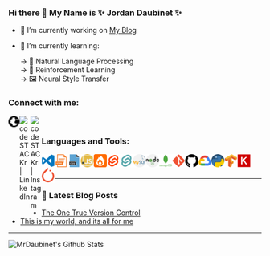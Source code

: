 <!--
**MrDaubinet/MrDaubinet** is a ✨ _special_ ✨ repository because its `README.md` (this file) appears on your GitHub profile.

Here are some ideas to get you started:

- 🔭 I’m currently working on ...
- 🌱 I’m currently learning ...
- 👯 I’m looking to collaborate on ...
- 🤔 I’m looking for help with ...
- 💬 Ask me about ...
- 📫 How to reach me: ...
- 😄 Pronouns: ...
- ⚡ Fun fact: ...
-->

### Hi there 👋 My Name is ✨ Jordan Daubinet ✨ 
- 🔭 I’m currently working on [My Blog](https://mrdaubinet.github.io/)
- 🌱 I’m currently learning: 

  -> 🔣 Natural Language Processing  
  -> 🤖 Reinforcement Learning   
  -> 🖼️ Neural Style Transfer 

### Connect with me:

[<img align="left" alt="codeSTACKr.com" width="22px" src="https://raw.githubusercontent.com/iconic/open-iconic/master/svg/globe.svg" />][website]
[<img align="left" alt="codeSTACKr | LinkedIn" width="22px" src="https://cdn.jsdelivr.net/npm/simple-icons@v3/icons/linkedin.svg" />][linkedin]
[<img align="left" alt="codeSTACKr | Instagram" width="22px" src="https://cdn.jsdelivr.net/npm/simple-icons@v3/icons/instagram.svg" />][instagram]

<br />

### Languages and Tools:

<img align="left" alt="Visual Studio Code" width="26px" src="assets/vscode_icon.png" />
<img align="left" alt="HTML5" width="26px" src="assets/html_icon.png" />
<img align="left" alt="CSS3" width="26px" src="assets/css_icon.png" />
<img align="left" alt="JavaScript" width="26px" src="assets/javascript_icon.svg" />
<img align="left" alt="JavaScript" width="26px" src="assets/ember_icon.png" />
<img align="left" alt="JavaScript" width="26px" src="assets/svelte_icon.png" />
<img align="left" alt="JavaScript" width="26px" src="assets/sapper_icon.png" />
<img align="left" alt="MySQL" width="26px" src="assets/mysql_icon.svg" />
<img align="left" alt="Node.js" width="26px" src="assets/node_icon.svg" />
<img align="left" alt="MongoDB" width="26px" src="assets/mongo_icon.png" />
<img align="left" alt="Git" width="26px" src="assets/git_icon.png" />
<img align="left" alt="GitHub" width="26px" src="assets/github_icon.svg" />
<img align="left" alt="GitHub" width="26px" src="assets/gcp_icon.png" />
<img align="left" alt="GitHub" width="26px" src="assets/python_icon.svg" />
<img align="left" alt="GitHub" width="26px" src="assets/tensorflow_icon.png" />
<img align="left" alt="GitHub" width="26px" src="assets/keras_icon.svg" />
<img align="left" alt="GitHub" width="26px" src="assets/pytorch_icon.svg" />

<br />
<br />

---

### 📕 Latest Blog Posts
<!-- BLOG-POST-LIST:START -->
- [The One True Version Control](https://mrdaubinet.github.io/The-One-True-Version-Control/)
- [This is my world, and its all for me](https://mrdaubinet.github.io/This-is-Me/)
<!-- BLOG-POST-LIST:END -->
---

<img align="left" alt="MrDaubinet's Github Stats" src="https://github-readme-stats.vercel.app/api?username=MrDaubinet&show_icons=true&hide_border=true&count_private=true" />

[website]: https://mrdaubinet.github.io/
[instagram]: https://www.instagram.com/jordan_daubinet/
[linkedin]: https://www.linkedin.com/in/jordan-daubinet/